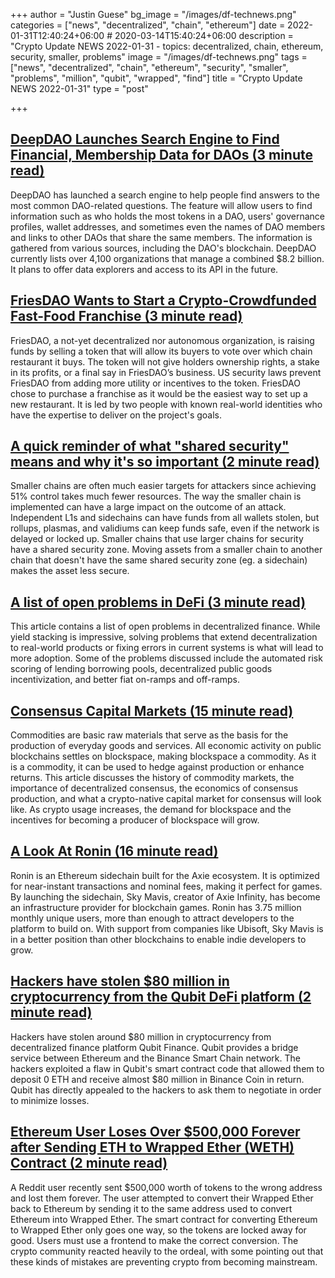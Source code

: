 +++
author = "Justin Guese"
bg_image = "/images/df-technews.png"
categories = ["news", "decentralized", "chain", "ethereum"]
date = 2022-01-31T12:40:24+06:00 # 2020-03-14T15:40:24+06:00
description = "Crypto Update NEWS 2022-01-31 - topics: decentralized, chain, ethereum, security, smaller, problems"
image = "/images/df-technews.png"
tags = ["news", "decentralized", "chain", "ethereum", "security", "smaller", "problems", "million", "qubit", "wrapped", "find"]
title = "Crypto Update NEWS 2022-01-31"
type = "post"

+++

## [DeepDAO Launches Search Engine to Find Financial, Membership Data for DAOs (3 minute read)](https://decrypt.co/91465/deepdao-search-engine-daos)

DeepDAO has launched a search engine to help people find answers to the most common DAO-related questions. The feature will allow users to find information such as who holds the most tokens in a DAO, users' governance profiles, wallet addresses, and sometimes even the names of DAO members and links to other DAOs that share the same members. The information is gathered from various sources, including the DAO's blockchain. DeepDAO currently lists over 4,100 organizations that manage a combined $8.2 billion. It plans to offer data explorers and access to its API in the future.

## [FriesDAO Wants to Start a Crypto-Crowdfunded Fast-Food Franchise (3 minute read)](https://www.coindesk.com/business/2022/01/28/friesdao-wants-to-start-a-crypto-crowdfunded-fast-food-franchise/)

FriesDAO, a not-yet decentralized nor autonomous organization, is raising funds by selling a token that will allow its buyers to vote over which chain restaurant it buys. The token will not give holders ownership rights, a stake in its profits, or a final say in FriesDAO’s business. US security laws prevent FriesDAO from adding more utility or incentives to the token. FriesDAO chose to purchase a franchise as it would be the easiest way to set up a new restaurant. It is led by two people with known real-world identities who have the expertise to deliver on the project's goals.

## [A quick reminder of what "shared security" means and why it's so important (2 minute read)](https://old.reddit.com/r/ethereum/comments/sgd3zt/a_quick_reminder_of_what_shared_security_means/)

Smaller chains are often much easier targets for attackers since achieving 51% control takes much fewer resources. The way the smaller chain is implemented can have a large impact on the outcome of an attack. Independent L1s and sidechains can have funds from all wallets stolen, but rollups, plasmas, and validiums can keep funds safe, even if the network is delayed or locked up. Smaller chains that use larger chains for security have a shared security zone. Moving assets from a smaller chain to another chain that doesn't have the same shared security zone (eg. a sidechain) makes the asset less secure.

## [A list of open problems in DeFi (3 minute read)](https://mirror.xyz/0xemperor.eth/0guEj0CYt5V8J5AKur2_UNKyOhONr1QJaG4NGDF0YoQ)

This article contains a list of open problems in decentralized finance. While yield stacking is impressive, solving problems that extend decentralization to real-world products or fixing errors in current systems is what will lead to more adoption. Some of the problems discussed include the automated risk scoring of lending borrowing pools, decentralized public goods incentivization, and better fiat on-ramps and off-ramps.

## [Consensus Capital Markets (15 minute read)](https://mirror.xyz/alkimiya-protocol.eth/PbTyQ3JnVtGq54fLjDr9toMLliWX_HMox9PQCFkZvsw)

Commodities are basic raw materials that serve as the basis for the production of everyday goods and services. All economic activity on public blockchains settles on blockspace, making blockspace a commodity. As it is a commodity, it can be used to hedge against production or enhance returns. This article discusses the history of commodity markets, the importance of decentralized consensus, the economics of consensus production, and what a crypto-native capital market for consensus will look like. As crypto usage increases, the demand for blockspace and the incentives for becoming a producer of blockspace will grow.

## [A Look At Ronin (16 minute read)](https://www.decentralised.co/understanding-ronin/)

Ronin is an Ethereum sidechain built for the Axie ecosystem. It is optimized for near-instant transactions and nominal fees, making it perfect for games. By launching the sidechain, Sky Mavis, creator of Axie Infinity, has become an infrastructure provider for blockchain games. Ronin has 3.75 million monthly unique users, more than enough to attract developers to the platform to build on. With support from companies like Ubisoft, Sky Mavis is in a better position than other blockchains to enable indie developers to grow.

## [Hackers have stolen $80 million in cryptocurrency from the Qubit DeFi platform (2 minute read)](https://www.theverge.com/2022/1/28/22906366/cryptocurrency-hackers-steal-qubit-binance-ethereum)

Hackers have stolen around $80 million in cryptocurrency from decentralized finance platform Qubit Finance. Qubit provides a bridge service between Ethereum and the Binance Smart Chain network. The hackers exploited a flaw in Qubit's smart contract code that allowed them to deposit 0 ETH and receive almost $80 million in Binance Coin in return. Qubit has directly appealed to the hackers to ask them to negotiate in order to minimize losses.

## [Ethereum User Loses Over $500,000 Forever after Sending ETH to Wrapped Ether (WETH) Contract (2 minute read)](https://timestabloid.com/ethereum-user-loses-over-500000-forever-after-sending-eth-to-wrapped-ether-weth-contract//1/0100017eb0719030-159010d6-732b-4670-938f-0b77c930fdc6-000000/Ikr-8XvWpS0jDBvjXHOGNMI1UpgmyKLovKVvRDzn56k=234)

A Reddit user recently sent $500,000 worth of tokens to the wrong address and lost them forever. The user attempted to convert their Wrapped Ether back to Ethereum by sending it to the same address used to convert Ethereum into Wrapped Ether. The smart contract for converting Ethereum to Wrapped Ether only goes one way, so the tokens are locked away for good. Users must use a frontend to make the correct conversion. The crypto community reacted heavily to the ordeal, with some pointing out that these kinds of mistakes are preventing crypto from becoming mainstream.

